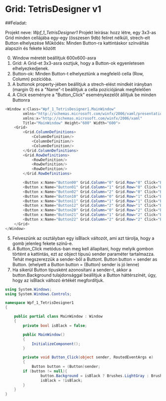 # Grid: TetrisDesigner v1

##Feladat:

Projekt neve: *Wpf_1_TetrisDesigner1*
Projekt leírása: hozz létre, egy 3x3-as Grid minden cellájába egy-egy (összesen 9db) feliret nélküli, strech-elt Button elhelyezése
Működés: Minden Button-ra kattintáskor színváltás alapszín és fekete között

0. Window méretét beállítjuk 600x600-asra
1. Grid: A Grid-et 3x3-asra osztjuk, hogy a Button-ok egyenletesen elhelyezkedjenek.
2. Button-ok: Minden Button-t elhelyeztünk a megfelelő cella (Row, Column) pozícióba. 
3. A buttonok property-jében beállítjuk a strech-elést mindkét irányban (margin 0) és a "Name"-t beállítjuk a cella pozíciójának megfelelően
4. A Click eseményre a  "Button_Click" eseménykezelőt állítjuk be minden Buttonra

```c#
<Window x:Class="Wpf_1_TetrisDesigner1.MainWindow"
        xmlns="http://schemas.microsoft.com/winfx/2006/xaml/presentation"
        xmlns:x="http://schemas.microsoft.com/winfx/2006/xaml"
        Title="MainWindow" Height="600" Width="600">
    <Grid>
        <Grid.ColumnDefinitions>
            <ColumnDefinition/>
            <ColumnDefinition/>
            <ColumnDefinition/>
        </Grid.ColumnDefinitions>
        <Grid.RowDefinitions>
            <RowDefinition/>
            <RowDefinition/>
            <RowDefinition/>
        </Grid.RowDefinitions>

        <Button x:Name="Button00" Grid.Column="0" Grid.Row="0" Click="Button_Click"/>
        <Button x:Name="Button01" Grid.Column="1" Grid.Row="0" Click="Button_Click"/>
        <Button x:Name="Button02" Grid.Column="2" Grid.Row="0" Click="Button_Click"/>
        <Button x:Name="Button10" Grid.Column="0" Grid.Row="1" Click="Button_Click"/>
        <Button x:Name="Button11" Grid.Column="1" Grid.Row="1" Click="Button_Click"/>
        <Button x:Name="Button12" Grid.Column="2" Grid.Row="1" Click="Button_Click"/>
        <Button x:Name="Button20" Grid.Column="0" Grid.Row="2" Click="Button_Click"/>
        <Button x:Name="Button21" Grid.Column="1" Grid.Row="2" Click="Button_Click"/>
        <Button x:Name="Button22" Grid.Column="2" Grid.Row="2" Click="Button_Click"/>
    </Grid>
</Window>
```

5. Felveszünk az osztályban egy isBlack változót, ami azt tárolja, hogy a gomb jelenleg fekete színű-e.
6. A Button_Click metódus-ban meg kell állapítani, hogy melyik gombon történt a kattintás, ezt az object típusú sender paraméter tartalmazza. Tehát megszerezzük a sender-ből a Buttont. 
Button button = sender as Button. (ehelyett a Button button = (Button) sender is jó lenne)
7. Ha sikerül Button típusként azonosítani a sender-t, akkor a button.Background tulajdonsággal beállítjuk a Button háttérszínét, úgy, hogy az isBlack változó értékét megfordítjuk.

```c#
using System.Windows;
using System.Windows.Controls;

namespace Wpf_1_TetrisDesigner1
{

    public partial class MainWindow : Window
    {
        private bool isBlack = false;

        public MainWindow()
        {
            InitializeComponent();
        }

        private void Button_Click(object sender, RoutedEventArgs e)
        {
            Button button = (Button)sender;
	    if (button != null){
                button.Background = isBlack ? Brushes.LightGray : Brushes.Black;
                isBlack = !isBlack;
        }
    }
}
```
